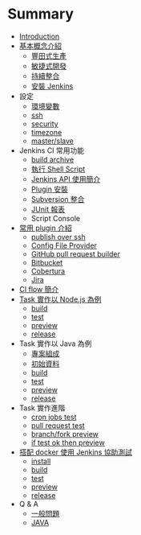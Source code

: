 # Summary

* [Introduction](README.md)
* [基本概念介紹](basic/README.md)
   * [豐田式生產](basic/lean.md)
   * [敏捷式開發](basic/agile.md)
   * [持續整合](basic/continuous-integration.md)
   * [安裝 Jenkins](basic/install.md)
* 設定
   * [環境變數](setup/env.md)
   * [ssh](setup/ssh.md)
   * [security](setup/security.md)
   * [timezone](setup/timezone.md)
   * [master/slave](setup/master-slave.md)
* Jenkins CI 常用功能
   * [build archive](common/build-archive.md)
   * [執行 Shell Script](common/shell.md)
   * [Jenkins API 使用簡介](common/api.md)
   * [Plugin 安裝](common/plugin.md)
   * [Subversion 整合](common/subversion.md)
   * [JUnit 報表](common/test-report.md)
   * Script Console
* [常用 plugin 介紹](plugin/README.md)
   * [publish over ssh](plugin/publish-over-ssh.md)
   * [Config File Provider](plugin/config-file-provider.md)
   * [GitHub pull request builder](plugin/github_pull_request_builder.md)
   * [Bitbucket](plugin/bitbucket.md)
   * [Cobertura](plugin/cobertura.md)
   * [Jira](plugin/jira.md)
* [CI flow 簡介](task/flow.md)
* [Task 實作以 Node.js 為例](task/nodejs/README.md)
   * [build](task/nodejs/build.md)
   * [test](task/nodejs/test.md)
   * [preview](task/nodejs/preview.md)
   * [release](task/nodejs/release.md)
* Task 實作以 Java 為例
   * [專案組成](task/java/project.md)
   * [初始資料](task/java/inital.md)
   * [build](task/java/build.md)
   * [test](task/java/test.md)
   * [preview](task/java/preview.md)
   * [release](task/java/release.md)
* Task 實作進階
   * [cron jobs test](task/cron_test.md)
   * [pull request test](task/pr_test.md)
   * [branch/fork preview](task/branch_fork_preview.md)
   * [if test ok then preview](task/if_test_ok_then_preview.md)
* [搭配 docker 使用 Jenkins 協助測試](withDocker/README.md)
   * [install](withDocker/install.md)
   * [build](withDocker/build.md)
   * [test](withDocker/test.md)
   * [preview](withDocker/preview.md)
   * [release](withDocker/release.md)
* Q & A
   * [一般問題](QA/general.md)
   * [JAVA](QA/java.md)

